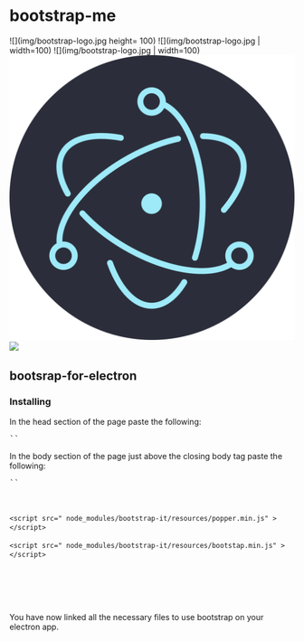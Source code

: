 # bootstrap-me

![](img/bootstrap-logo.jpg height= 100)
![](img/bootstrap-logo.jpg | width=100)
![](img/bootstrap-logo.jpg | width=100)
![](img/electron-logo.png)
![](https://gyazo.com/eb5c5741b6a9a16c692170a41a49c858.png)

## bootsrap-for-electron

### Installing

In the head section of the page paste the following:<br>

<pre>
`<link rel="stylesheet" href="node_modules/bootstrap-it/resources/bootstrap.min.css"/>`
</pre>

In the body section of the page just above the closing body tag paste the following:<br>

<pre>
`<script src="node_modules/bootstrap-it/resources/jquery-3.3.1.slim.min.js" ></script>`<br>

`<script src=" node_modules/bootstrap-it/resources/popper.min.js" ></script>`<br>
`<script src=" node_modules/bootstrap-it/resources/bootstap.min.js" ></script>`<br>

</pre>
<br><br><br>
You have now linked all the necessary files to use bootstrap on your electron app.
